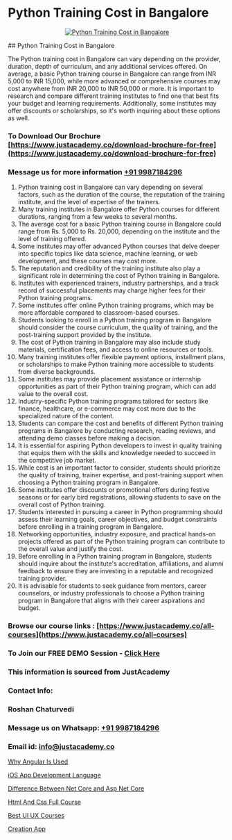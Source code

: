 # Python Training Cost in Bangalore

<p align="center">
  <a href="https://justacademy.co/course-detail/python-training">
    <img src="https://justacademy.co/storage2/course_image/1709713400_course_image.webp" alt="Python Training Cost in Bangalore">
  </a>
</p>
## Python Training Cost in Bangalore

The Python training cost in Bangalore can vary depending on the provider, duration, depth of curriculum, and any additional services offered. On average, a basic Python training course in Bangalore can range from INR 5,000 to INR 15,000, while more advanced or comprehensive courses may cost anywhere from INR 20,000 to INR 50,000 or more. It is important to research and compare different training institutes to find one that best fits your budget and learning requirements. Additionally, some institutes may offer discounts or scholarships, so it's worth inquiring about these options as well.
### To Download Our Brochure [https://www.justacademy.co/download-brochure-for-free](https://www.justacademy.co/download-brochure-for-free)
### Message us for more information [+91 9987184296](https://api.whatsapp.com/send?phone=919987184296)
1) Python training cost in Bangalore can vary depending on several factors, such as the duration of the course, the reputation of the training institute, and the level of expertise of the trainers.
2) Many training institutes in Bangalore offer Python courses for different durations, ranging from a few weeks to several months.
3) The average cost for a basic Python training course in Bangalore could range from Rs. 5,000 to Rs. 20,000, depending on the institute and the level of training offered.
4) Some institutes may offer advanced Python courses that delve deeper into specific topics like data science, machine learning, or web development, and these courses may cost more.
5) The reputation and credibility of the training institute also play a significant role in determining the cost of Python training in Bangalore.
6) Institutes with experienced trainers, industry partnerships, and a track record of successful placements may charge higher fees for their Python training programs.
7) Some institutes offer online Python training programs, which may be more affordable compared to classroom-based courses.
8) Students looking to enroll in a Python training program in Bangalore should consider the course curriculum, the quality of training, and the post-training support provided by the institute.
9) The cost of Python training in Bangalore may also include study materials, certification fees, and access to online resources or tools.
10) Many training institutes offer flexible payment options, installment plans, or scholarships to make Python training more accessible to students from diverse backgrounds.
11) Some institutes may provide placement assistance or internship opportunities as part of their Python training program, which can add value to the overall cost.
12) Industry-specific Python training programs tailored for sectors like finance, healthcare, or e-commerce may cost more due to the specialized nature of the content.
13) Students can compare the cost and benefits of different Python training programs in Bangalore by conducting research, reading reviews, and attending demo classes before making a decision.
14) It is essential for aspiring Python developers to invest in quality training that equips them with the skills and knowledge needed to succeed in the competitive job market.
15) While cost is an important factor to consider, students should prioritize the quality of training, trainer expertise, and post-training support when choosing a Python training program in Bangalore.
16) Some institutes offer discounts or promotional offers during festive seasons or for early bird registrations, allowing students to save on the overall cost of Python training.
17) Students interested in pursuing a career in Python programming should assess their learning goals, career objectives, and budget constraints before enrolling in a training program in Bangalore.
18) Networking opportunities, industry exposure, and practical hands-on projects offered as part of the Python training program can contribute to the overall value and justify the cost.
19) Before enrolling in a Python training program in Bangalore, students should inquire about the institute's accreditation, affiliations, and alumni feedback to ensure they are investing in a reputable and recognized training provider.
20) It is advisable for students to seek guidance from mentors, career counselors, or industry professionals to choose a Python training program in Bangalore that aligns with their career aspirations and budget.

### Browse our course links : [https://www.justacademy.co/all-courses](https://www.justacademy.co/all-courses) 
### To Join our FREE DEMO Session - [Click Here](https://www.justacademy.co/register-for-course-demo)


### This information is sourced from JustAcademy
### Contact Info:
### Roshan Chaturvedi
### Message us on Whatsapp: [+91 9987184296](https://api.whatsapp.com/send?phone=919987184296)
### Email id: [info@justacademy.co](mailto:info@justacademy.co)
                
[Why Angular Is Used](https://www.linkedin.com/pulse/why-angular-used-justacademy-london-oyisf?trackingId=40F27wjT75tIRwDEoCb%2F9g%3D%3D&lipi=urn%3Ali%3Apage%3Ad_flagship3_company_admin%3BptBDr%2FMJTceKgM04UktdDQ%3D%3D)

[iOS App Development Language](0)

[Difference Between Net Core and Asp Net Core](https://medium.com/@prempja40/difference-between-net-core-and-asp-net-core-7fd98eb5e7a3)

[Html And Css Full Course](https://medium.com/@ranepooja/html-and-css-full-course-a83b45f3bef9)

[Best UI UX Courses](https://justacademyin.github.io/justacademy/best-ui-ux-courses)

[Creation App](https://justacademyin.github.io/justacademy/creation-app)

